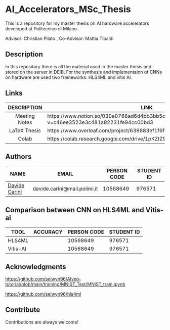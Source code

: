 # AI_Accelerators_MSc_Thesis
This is a repository for my master thesis on AI hardware accelerators developed at Politecnico di Milano.

Advisor: Christian Pilato , 
Co-Advisor: Mattia Tibaldi


<!-- DESCRIPTION -->
## Description
In this repository there is all the material used in the master thesis and stored on the server in DEIB. For the synthesis and implementaion of CNNs on hardware are used two frameworks: HLS4ML and vitis AI.

<!-- RELATIVE LINKS -->
## Links
<table style="margin-left: auto; margin-right: auto">
<thead>
<tr><th>DESCRIPTION</th><th>LINK</th></tr>
</thead>
<tbody>
<tr><td align="center">Meeting Notes</td><td> https://www.notion.so/030e0768ad6d4bb3bb5c99557ac8c06a?v=c46ee3523e3c481a92231fe94cc00bd3 </td></tr>
<tr><td align="center">LaTeX Thesis</td><td>https://www.overleaf.com/project/638883ef1f6f113398139581</td></tr>
<tr><td align="center">Colab</td><td>https://colab.research.google.com/drive/1pKZtZ9_iotdf0YHwzCta6M2bcLMQDrCG</td></tr>
</tbody>
</table>

<!-- AUTHORS -->
## Authors
<table style="margin-left: auto; margin-right: auto">
<thead>
<tr><th>NAME</th><th>EMAIL</th><th>PERSON CODE</th><th>STUDENT ID</th></tr>
</thead>
<tbody>
<tr><td><a href="https://github.com/davidecarini">Davide Carini<a/></td><td align="center">davide.carini@mail.polimi.it</td><td>10568649</td><td>976571</td></tr>
</tbody>
</table>

## Comparison between CNN on HLS4ML and Vitis-ai
<table style="margin-left: auto; margin-right: auto">
<thead>
<tr><th>TOOL</th><th>ACCURACY</th><th>PERSON CODE</th><th>STUDENT ID</th></tr>
</thead>
<tbody>
<tr><td>HLS4ML</td><td align="center"></td><td>10568649</td><td>976571</td></tr>
<tr><td>Vitis-AI</td><td align="center"></td><td>10568649</td><td>976571</td></tr>
</tbody>
</table>


## Acknowledgments
https://github.com/selwyn96/Alveo-tutorial/blob/main/training/MNIST_Test/MNIST_train.ipynb  

https://github.com/selwyn96/hls4ml

## Contribute
Contributions are always welcome!

